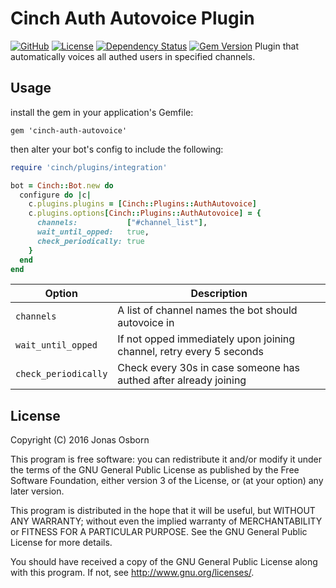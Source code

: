 # Cinch Auth Autovoice Plugin
[![GitHub](https://img.shields.io/badge/github-Xzanth/cinch--auth--autovoice-blue.svg)](http://github.com/Xzanth/cinch-auth-autovoice)
[![License](https://img.shields.io/badge/license-GPLv3-blue.svg)](#license)
[![Dependency Status](https://img.shields.io/gemnasium/Xzanth/cinch-auth-autovoice.svg)](https://gemnasium.com/Xzanth/cinch-auth-autovoice)
[![Gem Version](https://badge.fury.io/rb/cinch-auth-autovoice.svg)](https://badge.fury.io/rb/cinch-auth-autovoice)
Plugin that automatically voices all authed users in specified channels.

## Usage
install the gem in your application's Gemfile:

    gem 'cinch-auth-autovoice'

then alter your bot's config to include the following:

~~~~~~~~~~~~~~~~~~~~~~~~~~~~~~~~~~~~~~~~ ruby
require 'cinch/plugins/integration'

bot = Cinch::Bot.new do
  configure do |c|
    c.plugins.plugins = [Cinch::Plugins::AuthAutovoice]
    c.plugins.options[Cinch::Plugins::AuthAutovoice] = {
      channels:           ["#channel_list"],
      wait_until_opped:   true,
      check_periodically: true
    }
  end
end
~~~~~~~~~~~~~~~~~~~~~~~~~~~~~~~~~~~~~~~~

| Option  | Description |
| ------------- | ------------- |
| `channels`  | A list of channel names the bot should autovoice in |
| `wait_until_opped`  | If not opped immediately upon joining channel, retry every 5 seconds |
| `check_periodically` | Check every 30s in case someone has authed after already joining |

## License
Copyright (C) 2016 Jonas Osborn

This program is free software: you can redistribute it and/or modify
it under the terms of the GNU General Public License as published by
the Free Software Foundation, either version 3 of the License, or
(at your option) any later version.

This program is distributed in the hope that it will be useful,
but WITHOUT ANY WARRANTY; without even the implied warranty of
MERCHANTABILITY or FITNESS FOR A PARTICULAR PURPOSE.  See the
GNU General Public License for more details.

You should have received a copy of the GNU General Public License
along with this program.  If not, see <http://www.gnu.org/licenses/>.
